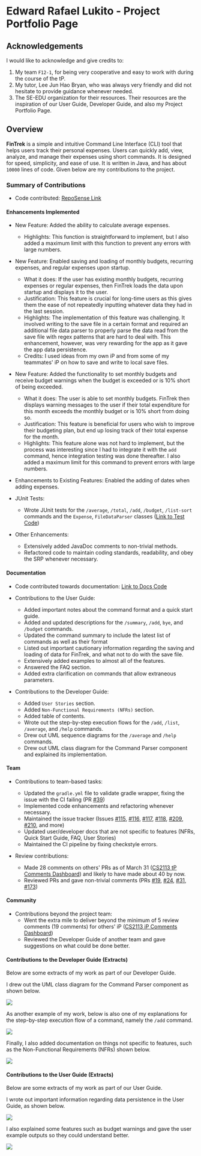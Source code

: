 # Edward Rafael Lukito - Project Portfolio Page

## Acknowledgements
I would like to acknowledge and give credits to:
1. My team `F12-1`, for being very cooperative and easy to work with during the course of the tP.
2. My tutor, Lee Jun Hao Bryan, who was always very friendly and did not hesitate to provide guidance whenever needed.
3. The SE-EDU organization for their resources. Their resources are the inspiration of our User Guide, Developer Guide, and also my
Project Portfolio Page.

## Overview
**FinTrek** is a simple and intuitive Command Line Interface (CLI) tool
that helps users track their personal expenses. Users can quickly add, view,
analyze, and manage their expenses using short commands.
It is designed for speed, simplicity, and ease of use. It is written in Java, and has about
`10000` lines of code. Given below are my contributions to the project.

### Summary of Contributions
* Code contributed:
  [RepoSense Link](https://nus-cs2113-ay2425s2.github.io/tp-dashboard/?search=&sort=groupTitle&sortWithin=title&timeframe=commit&mergegroup=&groupSelect=groupByRepos&breakdown=true&checkedFileTypes=docs~functional-code~test-code~other&since=2025-02-21&tabOpen=true&tabType=authorship&tabAuthor=edwardrl101&tabRepo=AY2425S2-CS2113-F12-1%2Ftp%5Bmaster%5D&authorshipIsMergeGroup=false&authorshipFileTypes=docs~functional-code~test-code~other&authorshipIsBinaryFileTypeChecked=false&authorshipIsIgnoredFilesChecked=false)

#### Enhancements Implemented

* New Feature: Added the ability to calculate average expenses.
    * Highlights: This function is straightforward to implement, but I also added a maximum limit with this function
  to prevent any errors with large numbers.


* New Feature: Enabled saving and loading of monthly budgets, recurring expenses, and regular expenses upon startup.
    * What it does: If the user has existing monthly budgets, recurring expenses or regular expenses, then FinTrek
  loads the data upon startup and displays it to the user.
    * Justification: This feature is crucial for long-time users as this gives them the ease of not repeatedly
  inputting whatever data they had in the last session.
    * Highlights: The implementation of this feature was challenging. It involved writing to the save file in a certain format
  and required an additional file data parser to properly parse the data read from the save file with regex patterns that are hard to deal
  with. This enhancement, however, was very
  rewarding for the app as it gave the app data persistence.
    * Credits: I used ideas from my own iP and from some of my teammates' iP on how to save and write to local save files.


* New Feature: Added the functionality to set monthly budgets and receive budget warnings when the budget is 
exceeded or is 10% short of being exceeded.
    * What it does: The user is able to set monthly budgets. FinTrek then displays warning messages to the user if their total
  expenditure for this month exceeds the monthly budget or is 10% short from doing so.
    * Justification: This feature is beneficial for users who wish to improve their budgeting plan,
  but end up losing track of their total expense for the month.
    * Highlights: This feature alone was not hard to implement, but the process was interesting since I had
  to integrate it with the `add` command, hence integration testing was done thereafter. I also added a maximum limit
  for this command to prevent errors with large numbers.


*  Enhancements to Existing Features: Enabled the adding of dates when adding expenses.


* JUnit Tests:
  * Wrote JUnit tests for the `/average`, `/total`, `/add`, `/budget`, `/list-sort` commands and the `Expense`, `FileDataParser` classes ([Link to Test Code](https://nus-cs2113-ay2425s2.github.io/tp-dashboard/?search=&sort=groupTitle&sortWithin=title&timeframe=commit&mergegroup=&groupSelect=groupByRepos&breakdown=true&checkedFileTypes=docs~functional-code~test-code~other&since=2025-02-21&tabOpen=true&tabType=authorship&tabAuthor=edwardrl101&tabRepo=AY2425S2-CS2113-F12-1%2Ftp%5Bmaster%5D&authorshipIsMergeGroup=false&authorshipFileTypes=test-code&authorshipIsBinaryFileTypeChecked=false&authorshipIsIgnoredFilesChecked=false))


* Other Enhancements:
    * Extensively added JavaDoc comments to non-trivial methods.
    * Refactored code to maintain coding standards, readability, and obey the SRP whenever necessary.


#### Documentation

* Code contributed towards documentation: [Link to Docs Code](https://nus-cs2113-ay2425s2.github.io/tp-dashboard/?search=&sort=groupTitle&sortWithin=title&timeframe=commit&mergegroup=&groupSelect=groupByRepos&breakdown=true&checkedFileTypes=docs~functional-code~test-code~other&since=2025-02-21&tabOpen=true&tabType=authorship&tabAuthor=edwardrl101&tabRepo=AY2425S2-CS2113-F12-1%2Ftp%5Bmaster%5D&authorshipIsMergeGroup=false&authorshipFileTypes=docs&authorshipIsBinaryFileTypeChecked=false&authorshipIsIgnoredFilesChecked=false)


* Contributions to the User Guide:
  * Added important notes about the command format and a quick start guide.
  * Added and updated descriptions for the `/summary`, `/add`, `bye`, and `/budget` commands.
  * Updated the command summary to include the latest list of commands
    as well as their format
  * Listed out important cautionary information  regarding the saving and loading
    of data for FinTrek, and what not to do with the save file.
  * Extensively added  examples to almost all of the features.
  * Answered the FAQ section.
  * Added extra clarification on commands that allow extraneous parameters.


* Contributions to the Developer Guide:
  * Added `User Stories` section.
  * Added `Non-Functional Requirements (NFRs)` section.
  * Added table of contents.
  * Wrote out the step-by-step execution flows for the `/add`, `/list`, `/average`, and `/help` commands.
  * Drew out UML sequence diagrams for the `/average` and `/help` commands.
  * Drew out UML class diagram for the Command Parser component and explained
    its implementation.





#### Team

* Contributions to team-based tasks:
    * Updated the `gradle.yml` file to validate gradle wrapper, fixing the issue with the CI failing (PR [#39](https://github.com/AY2425S2-CS2113-F12-1/tp/pull/39))
    * Implemented code enhancements and refactoring whenever necessary.
    * Maintained the issue tracker (Issues [#115](https://github.com/AY2425S2-CS2113-F12-1/tp/issues/115), [#116](https://github.com/AY2425S2-CS2113-F12-1/tp/issues/116), [#117](https://github.com/AY2425S2-CS2113-F12-1/tp/issues/116
  ), [#118](https://github.com/AY2425S2-CS2113-F12-1/tp/issues/116), [#209](https://github.com/AY2425S2-CS2113-F12-1/tp/issues/209), [#210](https://github.com/AY2425S2-CS2113-F12-1/tp/issues/210), and more)
    * Updated user/developer docs that are not specific to features (NFRs, Quick Start Guide, FAQ, User Stories)
    * Maintained the CI pipeline by fixing checkstyle errors.


* Review contributions:
    * Made 28 comments on others' PRs as of March 31 ([CS2113 tP Comments Dashboard](https://nus-cs2113-ay2425s2.github.io/dashboards/contents/tp-comments.html)) and likely
  to have made about 40 by now.
    * Reviewed PRs and gave non-trivial comments (PRs [#19](https://github.com/AY2425S2-CS2113-F12-1/tp/pull/19#discussion_r1997640278),
  [#24](https://github.com/AY2425S2-CS2113-F12-1/tp/pull/24#discussion_r1995777073),
  [#31](https://github.com/AY2425S2-CS2113-F12-1/tp/pull/31#discussion_r1997669041),
  [#173](https://github.com/AY2425S2-CS2113-F12-1/tp/pull/173))


#### Community

* Contributions beyond the project team:
    * Went the extra mile to deliver beyond the minimum of 5 review comments (19 comments) for others' iP ([CS2113 iP Comments Dashboard](https://nus-cs2113-ay2425s2.github.io/dashboards/contents/ip-comments.html))
    * Reviewed the Developer Guide of another team and gave suggestions on what could be done better.


#### Contributions to the Developer Guide (Extracts)

Below are some extracts of my work as part of our Developer Guide.

I drew out the UML class diagram for the Command Parser component as shown below.

![](../images/dg_extract_edward.png)

As another example of my work, below is also one of my explanations for the
step-by-step execution flow of a command, namely the `/add` command.

![](../images/dg_extract_edward2.png)

Finally, I also added documentation on things not specific to features, such as the
Non-Functional Requirements (NFRs) shown below.

![](../images/dg_extract_edward1.png)

#### Contributions to the User Guide (Extracts)
Below are some extracts of my work as part of our User Guide.

I wrote out important information regarding data persistence in the User Guide, as shown below.

![](../images/ug_extract_edward.png)

I also explained some features such as budget warnings and gave the user
example outputs so they could understand better.

![](../images/ug_extract_edward1.png)


